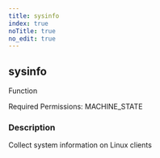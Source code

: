 ```yaml
---
title: sysinfo
index: true
noTitle: true
no_edit: true
---
```




<div class="vql_item"></div>


## sysinfo
<span class='vql_type label label-warning pull-right page-header'>Function</span>


Required Permissions: 
<span class="linkcolour label label-success">MACHINE_STATE</span>

### Description

Collect system information on Linux clients

